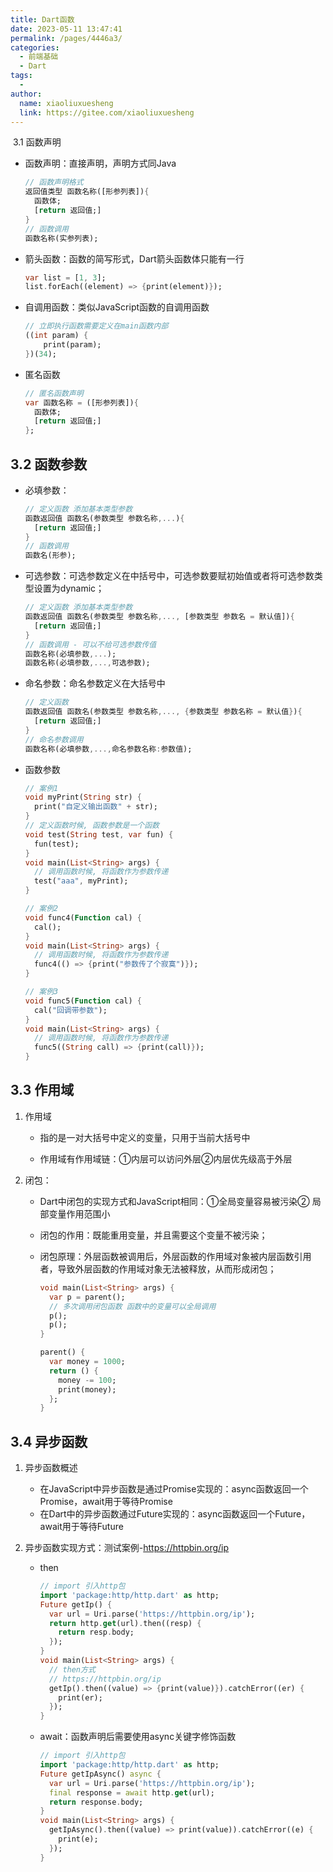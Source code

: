 ```yaml
---
title: Dart函数
date: 2023-05-11 13:47:41
permalink: /pages/4446a3/
categories:
  - 前端基础
  - Dart
tags:
  - 
author: 
  name: xiaoliuxuesheng
  link: https://gitee.com/xiaoliuxuesheng
---
```


​	3.1 函数声明

- 函数声明：直接声明，声明方式同Java

  ```dart
  // 函数声明格式
  返回值类型 函数名称([形参列表]){
    函数体;
    [return 返回值;]
  }
  // 函数调用
  函数名称(实参列表);
  ```

- 箭头函数：函数的简写形式，Dart箭头函数体只能有一行

  ```dart
  var list = [1, 3];
  list.forEach((element) => {print(element)});
  ```

- 自调用函数：类似JavaScript函数的自调用函数

  ```dart
  // 立即执行函数需要定义在main函数内部
  ((int param) {
      print(param); 
  })(34);
  ```

- 匿名函数

  ```dart
  // 匿名函数声明
  var 函数名称 = ([形参列表]){
  	函数体;
    [return 返回值;]
  };
  ```

## 3.2 函数参数

- 必填参数：

  ```dart
  // 定义函数 添加基本类型参数
  函数返回值 函数名(参数类型 参数名称,...){
  	[return 返回值;]
  }
  // 函数调用
  函数名(形参);
  ```

- 可选参数：可选参数定义在中括号中，可选参数要赋初始值或者将可选参数类型设置为dynamic；

  ```dart
  // 定义函数 添加基本类型参数
  函数返回值 函数名(参数类型 参数名称,..., [参数类型 参数名 = 默认值]){
  	[return 返回值;]
  }
  // 函数调用 - 可以不给可选参数传值
  函数名称(必填参数,...);
  函数名称(必填参数,...,可选参数);
  ```

- 命名参数：命名参数定义在大括号中

  ```dart
  // 定义函数
  函数返回值 函数名(参数类型 参数名称,..., {参数类型 参数名称 = 默认值}){
  	[return 返回值;]
  }
  // 命名参数调用
  函数名称(必填参数,...,命名参数名称:参数值);
  ```

- 函数参数

  ```dart
  // 案例1
  void myPrint(String str) {
    print("自定义输出函数" + str);
  }
  // 定义函数时候, 函数参数是一个函数
  void test(String test, var fun) {
    fun(test);
  }
  void main(List<String> args) {
    // 调用函数时候, 将函数作为参数传递
    test("aaa", myPrint);
  }
  
  // 案例2
  void func4(Function cal) {
    cal();
  }
  void main(List<String> args) {
    // 调用函数时候, 将函数作为参数传递
    func4(() => {print("参数传了个寂寞")});
  }
  
  // 案例3
  void func5(Function cal) {
    cal("回调带参数");
  }
  void main(List<String> args) {
    // 调用函数时候, 将函数作为参数传递
    func5((String call) => {print(call)});
  }
  ```

## 3.3 作用域

1. 作用域

   - 指的是一对大括号中定义的变量，只用于当前大括号中

   - 作用域有作用域链：①内层可以访问外层②内层优先级高于外层

2. 闭包：

   - Dart中闭包的实现方式和JavaScript相同：①全局变量容易被污染② 局部变量作用范围小

   - 闭包的作用：既能重用变量，并且需要这个变量不被污染；

   - 闭包原理：外层函数被调用后，外层函数的作用域对象被内层函数引用者，导致外层函数的作用域对象无法被释放，从而形成闭包；

     ```dart
     void main(List<String> args) {
       var p = parent();
       // 多次调用闭包函数 函数中的变量可以全局调用
       p();
       p();
     }
     
     parent() {
       var money = 1000;
       return () {
         money -= 100;
         print(money);
       };
     }
     ```


## 3.4 异步函数

 1. 异步函数概述

    - 在JavaScript中异步函数是通过Promise实现的：async函数返回一个Promise，await用于等待Promise
    - 在Dart中的异步函数通过Future实现的：async函数返回一个Future，await用于等待Future

 2. 异步函数实现方式：测试案例-https://httpbin.org/ip

    - then

      ```dart
      // import 引入http包
      import 'package:http/http.dart' as http;
      Future getIp() {
        var url = Uri.parse('https://httpbin.org/ip');
        return http.get(url).then((resp) {
          return resp.body;
        });
      }
      void main(List<String> args) {
        // then方式
        // https://httpbin.org/ip
        getIp().then((value) => {print(value)}).catchError((er) {
          print(er);
        });
      }
      ```

    - await：函数声明后需要使用async关键字修饰函数

      ```dart
      // import 引入http包
      import 'package:http/http.dart' as http;
      Future getIpAsync() async {
        var url = Uri.parse('https://httpbin.org/ip');
        final response = await http.get(url);
        return response.body;
      }
      void main(List<String> args) {
        getIpAsync().then((value) => print(value)).catchError((e) {
          print(e);
        });
      }
      ```
